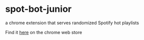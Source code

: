 # spot-bot-junior
a chrome extension that serves randomized Spotify hot playlists

Find it [here](https://chrome.google.com/webstore/detail/spot-bot-junior/gofiphdnhckpieobeakapodkokihnlhj) on the chrome web store
